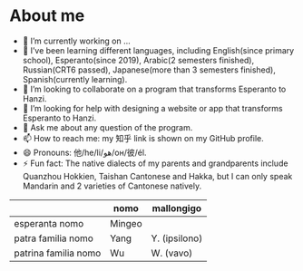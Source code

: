 # About me

<!--
**MingeoY/MingeoY** is a ✨ _special_ ✨ repository because its `README.md` (this file) appears on your GitHub profile.

Here are some ideas to get you started:
 -->
- 🔭 I’m currently working on ...
- 🌱 I’ve been learning different languages, including English(since primary school), Esperanto(since 2019), Arabic(2 semesters finished), Russian(CRT6 passed), Japanese(more than 3 semesters finished), Spanish(currently learning).
- 👯 I’m looking to collaborate on a program that transforms Esperanto to Hanzi.
- 🤔 I’m looking for help with designing a website or app that transforms Esperanto to Hanzi.
- 💬 Ask me about any question of the program.
- 📫 How to reach me: my 知乎 link is shown on my GitHub profile.
- 😄 Pronouns: 他/he/li/هو/он/彼/él.
- ⚡ Fun fact: The native dialects of my parents and grandparents include Quanzhou Hokkien, Taishan Cantonese and Hakka, but I can only speak Mandarin and 2 varieties of Cantonese natively.

| | nomo | mallongigo |
| --- | --- | --- |
| esperanta nomo | Mingeo | |
| patra familia nomo | Yang | Y. (ipsilono) |
| patrina familia nomo | Wu | W. (vavo) |
